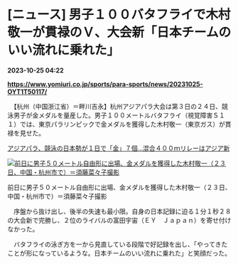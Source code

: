 # [ニュース] 男子１００バタフライで木村敬一が貫禄のＶ、大会新「日本チームのいい流れに乗れた」

**2023-10-25 04:22**

**https://www.yomiuri.co.jp/sports/para-sports/news/20231025-OYT1T50117/**

　【杭州（中国浙江省）＝畔川吉永】杭州アジアパラ大会は第３日の２４日、競泳男子が金メダルを量産した。男子１００メートルバタフライ（視覚障害Ｓ１１）では、東京パラリンピックで金メダルを獲得した木村敬一（東京ガス）が貫禄を見せた。

[アジアパラ、競泳の日本勢が１日で「金」７個…混合４００ｍリレーはアジア新](https://www.yomiuri.co.jp/sports/para-sports/news/20231024-OYT1T50252/)

[![前日に男子５０メートル自由形に出場、金メダルを獲得した木村敬一（２３日、中国・杭州市で）＝須藤菜々子撮影](https://www.yomiuri.co.jp/media/2023/10/20231025-OYT1I50075-1.jpg)](https://www.yomiuri.co.jp/pluralphoto/20231025-OYT1I50075/)

前日に男子５０メートル自由形に出場、金メダルを獲得した木村敬一（２３日、中国・杭州市で）＝須藤菜々子撮影

　序盤から抜け出し、後半の失速も最小限。自身の日本記録に迫る１分１秒２８の大会新で完勝し、２位のライバルの富田宇宙（ＥＹ　Ｊａｐａｎ）を寄せ付けなかった。

　バタフライの泳ぎ方を一から見直している段階で好記録を出し、「やってきたことが形になっているような。日本チームのいい流れに乗れた」と笑顔だった。